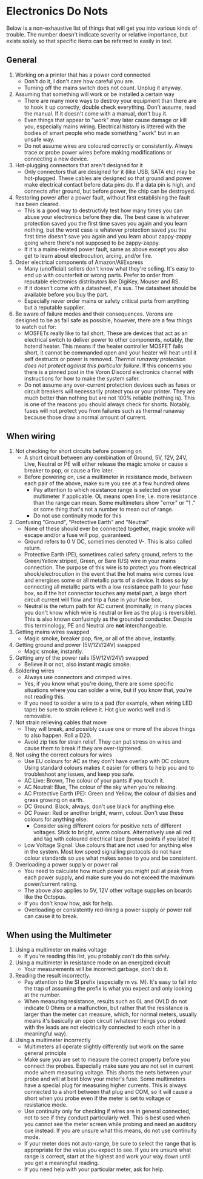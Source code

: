 # Electronics Do Nots
Below is a non-exhaustive list of things that will get you into various kinds of trouble. The number doesn't indicate severity or relative importance, but exists solely so that specific items can be referred to easily in text.

## General
1. Working on a printer that has a power cord connected
    * Don't do it, I don't care how careful you are.
    * Turning off the mains switch does not count. Unplug it anyway. 
1. Assuming that something will work or be installed a certain way
    * There are many more ways to destroy your equipment than there are to hook it up correctly, double check everything. Don't assume, read the manual. If it doesn't come with a manual, don't buy it.
    * Even things that appear to "work" may later cause damage or kill you, especially mains wiring. Electrical history is littered with the bodies of smart people who made something "work" but in an unsafe way. 
    * Do not assume wires are coloured correctly or consistently. Always trace or probe power wires before making modifications or connecting a new device. 
1. Hot-plugging connectors that aren't designed for it
    * Only connectors that are designed for it (like USB, SATA etc) may be hot-plugged. These cables are designed so that ground and power make electrical contact before data pins do. If a data pin is high, and connects after ground, but before power, the chip can be destroyed.
1. Restoring power after a power fault, without first establishing the fault has been cleared.
   * This is a good way to destructivly test how many times you can abuse your electronics before they die. The best case is whatever protection saved you the first time saves you again and you learn nothing, but the worst case is whatever protection saved you the first time *doesn't* save you again and you learn about zappy-zappy going where there's not supposed to be zappy-zappy.
   * If it's a mains-related power fault, same as above except you also get to learn about electrocution, arcing, and/or fire. 
1. Order electrical components of Amazon/AliExpress
    * Many (unofficial) sellers don't know what they're selling. It's easy to end up with counterfeit or wrong parts. Prefer to order from reputable electronics distributors like DigiKey, Mouser and RS.
    * If it doesn't come with a datasheet, it's sus. The datasheet should be available before you buy the part. 
    * Especially never order mains or safety critical parts from anything but a reputable supplier. 
1. Be aware of failure modes and their consequences. Vorons are designed to be as fail safe as possible, however, there are a few things to watch out for:
   * MOSFETs really like to fail short. These are devices that act as an electrical switch to deliver power to other components, notably, the hotend heater. This means if the heater controller MOSFET fails short, it cannot be commanded open and your heater will heat until it self destructs or power is removed. *Thermal runaway protection does not protect against this particular failure*. If this concerns you there is a pinned post in the Voron Discord electronics channel with instructions for how to make the system safer. 
   * Do not assume any over-current protection devices such as fuses or circuit breakers will necessarily protect you or your printer. They are much better than nothing but are not 100% reliable (nothing is). This is one of the reasons you should always check for shorts. Notably, fuses will not protect you from failures such as thermal runaway because those draw a normal amount of current.

## When wiring
1. Not checking for short circuits before powering on
    * A short circuit between any combination of Ground, 5V, 12V, 24V, Live, Neutral or PE will either release the magic smoke or cause a breaker to pop, or cause a fire later.
    * Before powering on, use a multimeter in resistance mode, between each pair of the above, make sure you see at a few hundred ohms
      * Pay attention to which resistance range is selected on your multimeter if applicable. OL means open line, i.e. more resistance than the range can mean. Some multimeters show "error" or "1  ." or some thing that's not a number to mean out of range.
      * Do not use continuity mode for this
1. Confusing "Ground", "Protective Earth" and "Neutral"
    * None of these should ever be connected together, magic smoke will escape and/or a fuse will pop, guaranteed.
    * Ground refers to 0 V DC, sometimes denoted V-. This is also called return. 
    * Protective Earth (PE), sometimes called safety ground, refers to the Green/Yellow striped, Green, or Bare (US) wire in your mains connection. The purpose of this wire is to protect you from electrical shock/electrocution in the event that the hot mains wire comes lose and energises some or all metallic parts of a device. It does so by connecting all metallic parts with a low resistance path to your fuse box, so if the hot connector touches any metal part, a large short circuit current will flow and trip a fuse in your fuse box.
    * Neutral is the return path for AC current (nominally; in many places you don't know which wire is neutral or live as the plug is reversible). This is also known confusingly as the grounded conductor. Despite this terminology, PE and Neutral are **not** interchangeable. 
1. Getting mains wires swapped
    * Magic smoke, breaker pop, fire, or all of the above, instantly.
1. Getting ground and power (5V/12V/24V) swapped
    * Magic smoke, instantly.
1. Getting any of the power rails (5V/12V/24V) swapped
    * Believe it or not, also instant magic smoke.
1. Soldering wires
    * Always use connectors and crimped wires.
    * Yes, if you know what you're doing, there are some specific situations where you can solder a wire, but if you know that, you're not reading this.
    * If you need to solder a wire to a pad (for example, when wiring LED tape) be sure to strain relieve it. Hot glue works well and is removable. 
1. Not strain relieving cables that move
    * They will break, and possibly cause one or more of the above things to also happen. Roll a D20.
    * Avoid zip ties for strain relief. They can put stress on wires and cause them to break if they are over-tightened. 
1. Not using the correct colours for wires
    * Use EU colours for AC as they don't have overlap with DC colours. Using standard colours makes it easier for others to help you and to troubleshoot any issues, and keep you safe.
    * AC Live: Brown, The colour of your pants if you touch it.
    * AC Neutral: Blue, The colour of the sky when you're relaxing.
    * AC Protective Earth (PE): Green and Yellow, the colour of daisies and grass growing on earth.
    * DC Ground: Black, always, don't use black for anything else.
    * DC Power: Red or another bright, warm, colour. Don't use these colours for anything else.
      * Consider using different colors for positive nets of different voltages. Stick to bright, warm colours. Alternatively use all red and tag with coloured electrical tape (bonus points if you label it)
    * Low Voltage Signal: Use colours that are not used for anything else in the system. Most low speed signalling protocols do not have colour standards so use what makes sense to you and be consistent. 
1. Overloading a power supply or power rail
    * You need to calculate how much power you might pull at peak from each power supply, and make sure you do not exceed the maximum power/current rating.
    * The above also applies to 5V, 12V other voltage supplies on boards like the Octopus.
    * If you don't know how, ask for help.
    * Overloading or consistently red-lining a power supply or power rail can cause it to break.

## When using the Multimeter
1. Using a multimeter on mains voltage
    * If you're reading this list, you probably can't do this safely.
1. Using a multimeter in resistance mode on an energized circuit
    * Your measurements will be incorrect garbage, don't do it.
1. Reading the result incorrectly.
   * Pay attention to the SI prefix (especially m vs. M). It's easy to fall into the trap of assuming the prefix is what you expect and only looking at the number.
   * When measuring resistance, results such as 0L and OVLD do not indicate 0 Ohms or a malfunction, but rather that the resistance is larger than the meter can measure, which, for normal meters, usually means it's basically an open circuit (whatever things you probed with the leads are not electrically connected to each other in a meaningful way). 
1. Using a multimeter incorrectly
   * Multimeters all operate slightly differently but work on the same general principle
   * Make sure you are set to measure the correct property before you connect the probes. Especially make sure you are not set in current mode whem measuring voltage. This shorts the nets between your probe and will at best blow your meter's fuse. Some multimeters have a special plug for measuring higher currents. This is always connected to a short between that plug and COM, so it will cause a short when you probe even if the meter is set to voltage or resistance mode.
   * Use continuity only for checking if wires are in general connected, not to see if they conduct particularly well. This is best used when you cannot see the meter screen while probing and need an auditory cue instead. If you are unsure what this means, do not use continuity mode. 
   * If your meter does not auto-range, be sure to select the range that is appropriate for the value you expect to see. If you are unsure what range is correct, start at the highest and work your way down until you get a meaningful reading. 
   * If you need help with your particular meter, ask for help.
